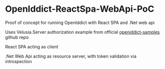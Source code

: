 # OpenIddict-ReactSpa-WebApi-PoC

Proof of concept for running OpenIddict with React SPA and .Net web api

Uses Velusia.Server authorization example from official [openiddict-samples](https://github.com/openiddict/openiddict-samples) github repo

React SPA acting as client

.Net Web Api acting as resource server, with token validation via introspection
